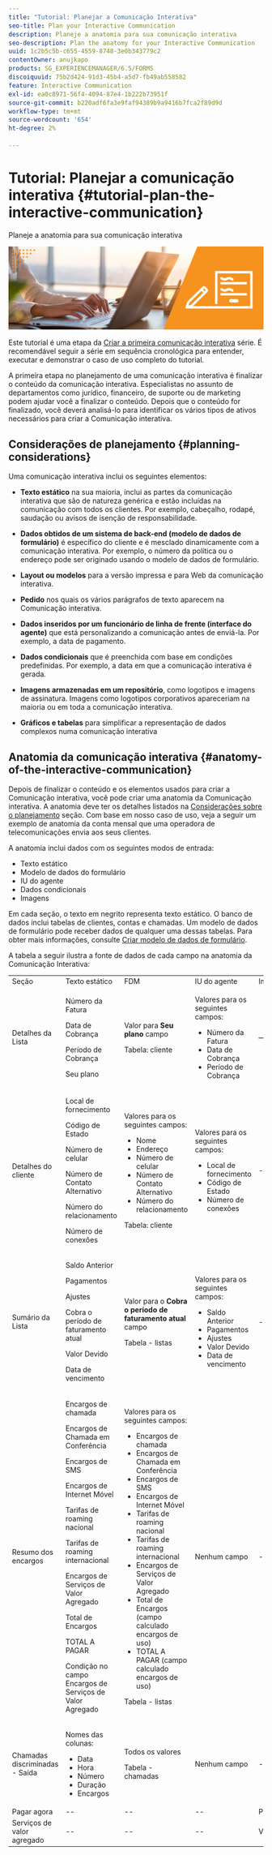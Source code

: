 ```yaml
---
title: "Tutorial: Planejar a Comunicação Interativa"
seo-title: Plan your Interactive Communication
description: Planeje a anatomia para sua comunicação interativa
seo-description: Plan the anatomy for your Interactive Communication
uuid: 1c2b5c5b-c655-4559-8748-3e0b343779c2
contentOwner: anujkapo
products: SG_EXPERIENCEMANAGER/6.5/FORMS
discoiquuid: 75b2d424-91d3-45b4-a5d7-fb49ab558582
feature: Interactive Communication
exl-id: ea0c8971-56f4-4094-87e4-1b222b73951f
source-git-commit: b220adf6fa3e9faf94389b9a9416b7fca2f89d9d
workflow-type: tm+mt
source-wordcount: '654'
ht-degree: 2%

---
```


# Tutorial: Planejar a comunicação interativa {#tutorial-plan-the-interactive-communication}

Planeje a anatomia para sua comunicação interativa

![02-criar-formulário-adaptável-imagem-principal](assets/02-create-adaptive-form-main-image.png)

Este tutorial é uma etapa da [Criar a primeira comunicação interativa](/help/forms/using/create-your-first-interactive-communication.md) série. É recomendável seguir a série em sequência cronológica para entender, executar e demonstrar o caso de uso completo do tutorial.

A primeira etapa no planejamento de uma comunicação interativa é finalizar o conteúdo da comunicação interativa. Especialistas no assunto de departamentos como jurídico, financeiro, de suporte ou de marketing podem ajudar você a finalizar o conteúdo. Depois que o conteúdo for finalizado, você deverá analisá-lo para identificar os vários tipos de ativos necessários para criar a Comunicação interativa.

## Considerações de planejamento {#planning-considerations}

Uma comunicação interativa inclui os seguintes elementos:

* **Texto estático** na sua maioria, inclui as partes da comunicação interativa que são de natureza genérica e estão incluídas na comunicação com todos os clientes. Por exemplo, cabeçalho, rodapé, saudação ou avisos de isenção de responsabilidade.
* **Dados obtidos de um sistema de back-end (modelo de dados de formulário)** é específico do cliente e é mesclado dinamicamente com a comunicação interativa. Por exemplo, o número da política ou o endereço pode ser originado usando o modelo de dados de formulário.
* **Layout ou modelos** para a versão impressa e para Web da comunicação interativa.
* **Pedido** nos quais os vários parágrafos de texto aparecem na Comunicação interativa.
* **Dados inseridos por um funcionário de linha de frente (interface do agente)** que está personalizando a comunicação antes de enviá-la. Por exemplo, a data de pagamento.

* **Dados condicionais** que é preenchida com base em condições predefinidas. Por exemplo, a data em que a comunicação interativa é gerada.
* **Imagens armazenadas em um repositório**, como logotipos e imagens de assinatura. Imagens como logotipos corporativos apareceriam na maioria ou em toda a comunicação interativa.
* **Gráficos e tabelas** para simplificar a representação de dados complexos numa comunicação interativa

## Anatomia da comunicação interativa {#anatomy-of-the-interactive-communication}

Depois de finalizar o conteúdo e os elementos usados para criar a Comunicação interativa, você pode criar uma anatomia da Comunicação interativa. A anatomia deve ter os detalhes listados na [Considerações sobre o planejamento](/help/forms/using/planning-interactive-communications.md#planning-considerations) seção. Com base em nosso caso de uso, veja a seguir um exemplo de anatomia da conta mensal que uma operadora de telecomunicações envia aos seus clientes.

A anatomia inclui dados com os seguintes modos de entrada:

* Texto estático
* Modelo de dados do formulário
* IU do agente
* Dados condicionais
* Imagens

Em cada seção, o texto em negrito representa texto estático. O banco de dados inclui tabelas de clientes, contas e chamadas. Um modelo de dados de formulário pode receber dados de qualquer uma dessas tabelas. Para obter mais informações, consulte [Criar modelo de dados de formulário](/help/forms/using/create-form-data-model0.md).

A tabela a seguir ilustra a fonte de dados de cada campo na anatomia da Comunicação Interativa:

<table>
 <tbody>
  <tr>
   <td>Seção</td>
   <td>Texto estático</td>
   <td>FDM </td>
   <td>IU do agente</td>
   <td>Imagens</td>
  </tr>
  <tr>
   <td>Detalhes da Lista</td>
   <td><p>Número da Fatura</p> <p>Data de Cobrança</p> <p>Período de Cobrança</p> <p>Seu plano</p> </td>
   <td><p>Valor para <strong>Seu plano </strong>campo</p> <p>Tabela: cliente</p> </td>
   <td><p>Valores para os seguintes campos:</p>
    <ul>
     <li>Número da Fatura</li>
     <li>Data de Cobrança</li>
     <li>Período de Cobrança</li>
    </ul> <p> </p> </td>
   <td>—</td>
  </tr>
  <tr>
   <td>Detalhes do cliente</td>
   <td><p>Local de fornecimento</p> <p>Código de Estado</p> <p>Número de celular</p> <p>Número de Contato Alternativo</p> <p>Número do relacionamento</p> <p>Número de conexões</p> </td>
   <td><p>Valores para os seguintes campos:</p>
    <ul>
     <li>Nome</li>
     <li>Endereço</li>
     <li>Número de celular</li>
     <li>Número de Contato Alternativo</li>
     <li>Número do relacionamento</li>
    </ul> <p>Tabela: cliente</p> </td>
   <td><p>Valores para os seguintes campos:</p>
    <ul>
     <li>Local de fornecimento</li>
     <li>Código de Estado</li>
     <li>Número de conexões</li>
    </ul> </td>
   <td>--</td>
  </tr>
  <tr>
   <td>Sumário da Lista</td>
   <td><p>Saldo Anterior</p> <p>Pagamentos</p> <p>Ajustes</p> <p>Cobra o período de faturamento atual</p> <p>Valor Devido</p> <p>Data de vencimento</p> </td>
   <td><p>Valor para o <strong>Cobra o período de faturamento atual </strong> campo</p> <p>Tabela - listas</p> </td>
   <td><p>Valores para os seguintes campos:</p>
    <ul>
     <li>Saldo Anterior</li>
     <li>Pagamentos</li>
     <li>Ajustes</li>
     <li>Valor Devido</li>
     <li>Data de vencimento</li>
    </ul> </td>
   <td>--</td>
  </tr>
  <tr>
   <td>Resumo dos encargos</td>
   <td><p>Encargos de chamada</p> <p>Encargos de Chamada em Conferência</p> <p>Encargos de SMS </p> <p>Encargos de Internet Móvel</p> <p>Tarifas de roaming nacional</p> <p>Tarifas de roaming internacional</p> <p>Encargos de Serviços de Valor Agregado</p> <p>Total de Encargos</p> <p>TOTAL A PAGAR</p> <p>Condição no campo Encargos de Serviços de Valor Agregado</p> </td>
   <td><p>Valores para os seguintes campos:</p>
    <ul>
     <li>Encargos de chamada</li>
     <li>Encargos de Chamada em Conferência</li>
     <li>Encargos de SMS </li>
     <li>Encargos de Internet Móvel</li>
     <li>Tarifas de roaming nacional</li>
     <li>Tarifas de roaming internacional</li>
     <li>Encargos de Serviços de Valor Agregado</li>
     <li>Total de Encargos (campo calculado encargos de uso)</li>
     <li>TOTAL A PAGAR (campo calculado encargos de uso)</li>
    </ul> <p>Tabela - listas</p> </td>
   <td>Nenhum campo</td>
   <td>--</td>
  </tr>
  <tr>
   <td>Chamadas discriminadas - Saída</td>
   <td><p>Nomes das colunas:</p>
    <ul>
     <li>Data</li>
     <li>Hora</li>
     <li>Número</li>
     <li>Duração</li>
     <li>Encargos</li>
    </ul> </td>
   <td><p>Todos os valores</p> <p>Tabela - chamadas</p> </td>
   <td>Nenhum campo</td>
   <td>--</td>
  </tr>
  <tr>
   <td>Pagar agora</td>
   <td>--</td>
   <td>--</td>
   <td>--</td>
   <td>PayNow</td>
  </tr>
  <tr>
   <td>Serviços de valor agregado</td>
   <td>--</td>
   <td>--</td>
   <td>--</td>
   <td>ValueAddedServices</td>
  </tr>
 </tbody>
</table>
